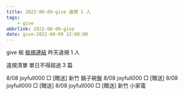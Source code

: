 ```yaml
---
title: 2022-08-09-give 違規 1 人
tags:
    - give
abbrlink: 2022-08-09-give
date: give-2022-08-09 12:00:00
---
```

give 板 [板規連結](https://www.ptt.cc/bbs/give/M.1612495900.A.C32.html)
昨天違規 1 人
<!-- more -->

違規清單
單日不得超過 3 篇

8/08 joyfull000 □ [贈送] 新竹 鍋子碗盤
8/08 joyfull000 □ [贈送]
8/08 joyfull000 □ [贈送]
8/08 joyfull000 □ [贈送] 新竹 小家電